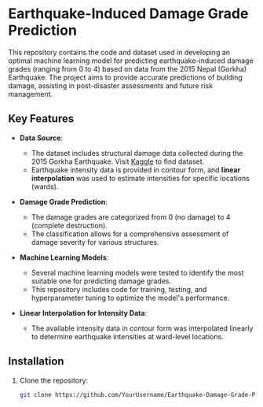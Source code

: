 # Earthquake-Induced Damage Grade Prediction

This repository contains the code and dataset used in developing an optimal machine learning model for predicting earthquake-induced damage grades (ranging from 0 to 4) based on data from the 2015 Nepal (Gorkha) Earthquake. The project aims to provide accurate predictions of building damage, assisting in post-disaster assessments and future risk management.


## Key Features

- **Data Source**: 
  - The dataset includes structural damage data collected during the 2015 Gorkha Earthquake.
    Visit [Kaggle](https://www.kaggle.com/datasets/arashnic/earthquake-magnitude-damage-and-impact?resource=download&select=csv_building_structure.csv) to find dataset.
  - Earthquake intensity data is provided in contour form, and **linear interpolation** was used to estimate intensities for specific locations (wards).

- **Damage Grade Prediction**: 
  - The damage grades are categorized from 0 (no damage) to 4 (complete destruction).
  - The classification allows for a comprehensive assessment of damage severity for various structures.

- **Machine Learning Models**: 
  - Several machine learning models were tested to identify the most suitable one for predicting damage grades.
  - This repository includes code for training, testing, and hyperparameter tuning to optimize the model's performance.

- **Linear Interpolation for Intensity Data**: 
  - The available intensity data in contour form was interpolated linearly to determine earthquake intensities at ward-level locations.

## Installation

1. Clone the repository:
   ```bash
   git clone https://github.com/YourUsername/Earthquake-Damage-Grade-Prediction.git
